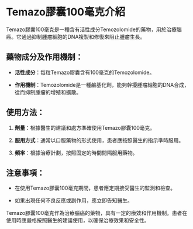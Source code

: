 # Temazo膠囊100毫克介紹
Temazo膠囊100毫克是一種含有活性成分Temozolomide的藥物，用於治療腦癌。它通過抑制腫瘤細胞的DNA複製和修復來阻止腫瘤生長。
## 藥物成分及作用機制：
- **活性成分**：每粒Temazo膠囊含有100毫克的Temozolomide。
- **作用機制**：Temozolomide是一種鹼基化劑，能夠幹擾腫瘤細胞的DNA合成，從而抑制腫瘤的增殖和擴散。
## 使用方法：
1. **劑量**：根據醫生的建議和處方準確使用Temazo膠囊100毫克。
2. **服用方式**：通常以口服藥物的形式使用，患者應按照醫生的指示準時服用。
3. **頻率**：根據治療計劃，按照固定的時間間隔服用藥物。
## 注意事項：
- 在使用Temazo膠囊100毫克期間，患者應定期接受醫生的監測和檢查。
- 如果出現任何不良反應或副作用，應立即告知醫生。
Temazo膠囊100毫克作為治療腦癌的藥物，具有一定的療效和作用機制。患者在使用時應嚴格按照醫生的建議使用，以確保治療效果和安全性。